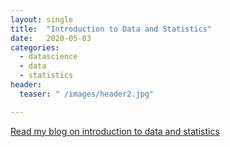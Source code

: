```yaml
---
layout: single
title:  "Introduction to Data and Statistics"
date:   2020-05-03
categories: 
  - datascience
  - data
  - statistics
header:
  teaser: " /images/header2.jpg"

---
```


[Read my blog on introduction to data and statistics](https://medium.com/@sibakmoussa/5-min-intro-to-data-stats-330ffbee8b41)
